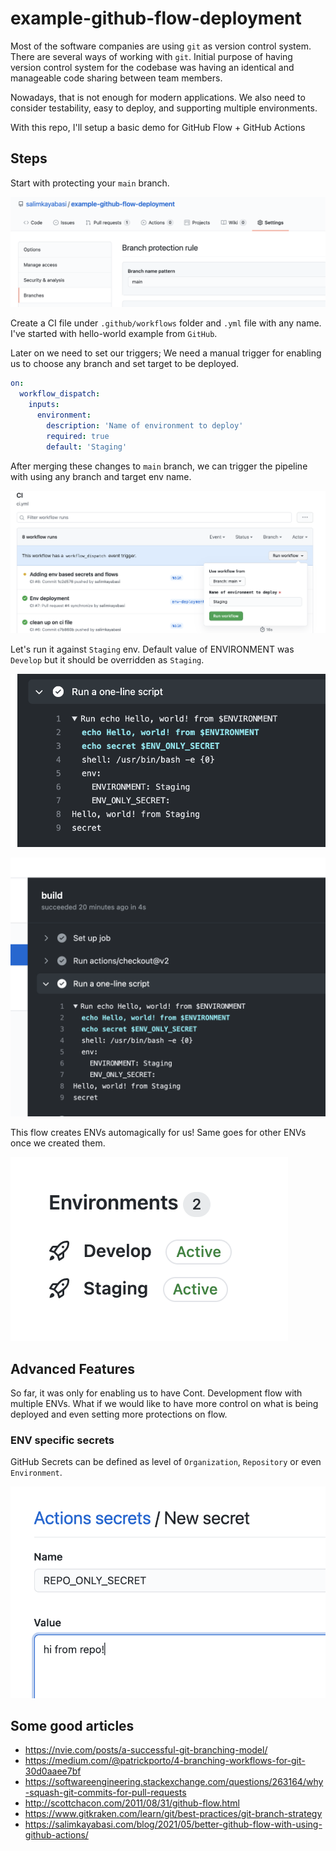 # example-github-flow-deployment

Most of the software companies are using `git` as version control system. There are several ways of working with `git`.
Initial purpose of having version control system for the codebase was having an identical and manageable code sharing
between team members.

Nowadays, that is not enough for modern applications. We also need to consider testability, easy to deploy, and
supporting multiple environments.

With this repo, I'll setup a basic demo for GitHub Flow + GitHub Actions

## Steps

Start with protecting your `main` branch.

![branch protection](./assets/branch-protection.png)

Create a CI file under `.github/workflows` folder and `.yml` file with any name. I've started with hello-world example
from `GitHub`.

Later on we need to set our triggers; We need a manual trigger for enabling us to choose any branch and set target to be
deployed.

```yaml
on:
  workflow_dispatch:
    inputs:
      environment:
        description: 'Name of environment to deploy'
        required: true
        default: 'Staging'
```

After merging these changes to `main` branch, we can trigger the pipeline with using any branch and target env name.

![manual triggers](./assets/manual-triggers.png)

Let's run it against `Staging` env. Default value of ENVIRONMENT was `Develop` but it should be overridden as `Staging`.

![setting new env name](./assets/setting-new-env-name.png)

![echo env name](./assets/echo-env-name.png)

This flow creates ENVs automagically for us! Same goes for other ENVs once we created them.

![env list](./assets/env-list.png)

## Advanced Features

So far, it was only for enabling us to have Cont. Development flow with multiple ENVs. What if we would like to have
more control on what is being deployed and even setting more protections on flow.

### ENV specific secrets

GitHub Secrets can be defined as level of `Organization`, `Repository` or even `Environment`.

![repo secret](./assets/secrets-repo.png)

## Some good articles

* https://nvie.com/posts/a-successful-git-branching-model/
* https://medium.com/@patrickporto/4-branching-workflows-for-git-30d0aaee7bf
* https://softwareengineering.stackexchange.com/questions/263164/why-squash-git-commits-for-pull-requests
* http://scottchacon.com/2011/08/31/github-flow.html
* https://www.gitkraken.com/learn/git/best-practices/git-branch-strategy
* https://salimkayabasi.com/blog/2021/05/better-github-flow-with-using-github-actions/
